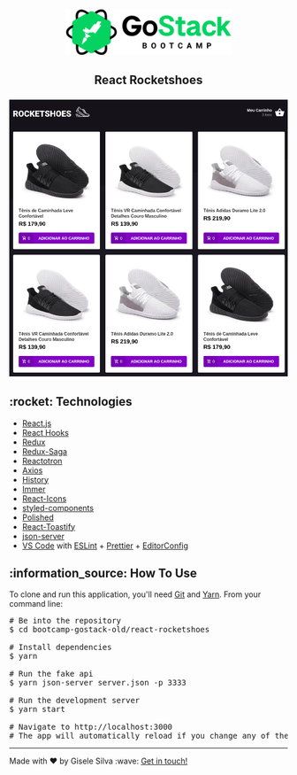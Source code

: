 <div id="readme" class="Box-body readme blob js-code-block-container">
  <article class="markdown-body entry-content p-3 p-md-6" itemprop="text">
    <h3 align="center">
      <img alt="GoStack" src="https://github.com/gisabernardess/bootcamp-gostack-old/blob/main/.github/logo-gostack.png" width="300px" style="max-width:100%;">
    </h3>
    <h2 align="center">React Rocketshoes</h2>
    <h3 align="center">
      <img alt="react-rocketshoes" src="https://github.com/gisabernardess/bootcamp-gostack-old/blob/main/.github/rocketshoes.png" style="max-width:100%;">
    </h3>
    <h2>:rocket: Technologies </h2>
    <ul>
      <li><a href="https://reactjs.org/" rel="nofollow">React.js</a></li>
      <li><a href="https://pt-br.reactjs.org/docs/hooks-intro.html" rel="nofollow">React Hooks</a></li>
      <li><a href="https://redux.js.org/" rel="nofollow">Redux</a></li>
      <li><a href="https://redux-saga.js.org/" rel="nofollow">Redux-Saga</a></li>
      <li><a href="https://infinite.red/reactotron" rel="nofollow">Reactotron</a></li>
      <li><a href="https://github.com/axios/axios" rel="nofollow">Axios</a></li>
      <li><a href="https://github.com/ReactTraining/history" rel="nofollow">History</a></li>
      <li><a href="https://github.com/immerjs/immer" rel="nofollow">Immer</a></li>
      <li><a href="https://react-icons.netlify.com/#/" rel="nofollow">React-Icons</a></li>
      <li><a href="https://styled-components.com/" rel="nofollow">styled-components</a></li>
      <li><a href="https://polished.js.org/" rel="nofollow">Polished</a></li>
      <li><a href="https://fkhadra.github.io/react-toastify/" rel="nofollow">React-Toastify</a></li>
      <li><a href="https://github.com/typicode/json-server" rel="nofollow">json-server</a></li>
      <li><a href="https://code.visualstudio.com/" rel="nofollow">VS Code</a> with <a
          href="https://eslint.org/" rel="nofollow">ESLint</a>
        + <a href="https://prettier.io/" rel="nofollow">Prettier</a>
        + <a href="https://editorconfig.org/" rel="nofollow">EditorConfig</a></li>
    </ul>
    <h2>:information_source:</a> How To Use </h2>
    <p>To clone and run this application, you'll need <a href="https://git-scm.com" rel="nofollow">Git</a> and  <a href="https://legacy.yarnpkg.com" rel="nofollow">Yarn</a>. From your command line:</p>
    <div class="highlight highlight-source-shell">
      <pre><span class="pl-c"><span class="pl-c">#</span> Be into the repository</span>
$ <span class="pl-c1">cd</span> bootcamp-gostack-old/react-rocketshoes <br/>
<span class="pl-c"><span class="pl-c">#</span> Install dependencies</span>
$ yarn <br/>
<span class="pl-c"><span class="pl-c">#</span> Run the fake api</span>
$ yarn json-server server.json -p 3333 <br/>
<span class="pl-c"><span class="pl-c">#</span> Run the development server</span>
$ yarn start <br/>
<span class="pl-c"><span class="pl-c">#</span> Navigate to http://localhost:3000</span>
<span class="pl-c"><span class="pl-c">#</span> The app will automatically reload if you change any of the source files.</span></pre>
</div>
    <hr>
    <p>Made with ♥ by Gisele Silva :wave: <a href="https://www.linkedin.com/in/gisabernardess/" rel="nofollow">Get in touch!</a></p>
  </article>
</div>
